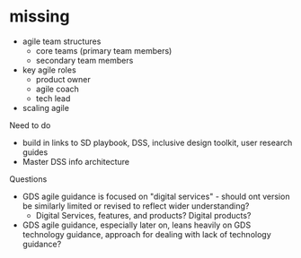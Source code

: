 # missing
* agile team structures
  * core teams (primary team members)
  * secondary team members
* key agile roles
  * product owner
  * agile coach
  * tech lead
* scaling agile

Need to do
* build in links to SD playbook, DSS, inclusive design toolkit, user research guides
* Master DSS info architecture

Questions
* GDS agile guidance is focused on "digital services" - should ont version be similarly limited or revised to reflect wider understanding?
  * Digital Services, features, and products? Digital products?
* GDS agile guidance, especially later on, leans heavily on GDS technology guidance, approach for dealing with lack of technology guidance?
